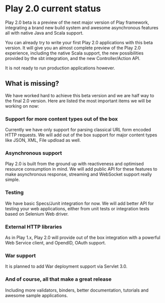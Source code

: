 # Play 2.0 current status

Play 2.0 beta is a preview of the next major version of Play framework, integrating a brand new build system and awesome asynchronous features all with native Java and Scala support.

You can already try to write your first Play 2.0 applications with this beta version. It will give you an almost complete preview of the Play 2.0 experience, including the native Scala support, the new possibilities provided by the sbt integration, and the new Controller/Action API.

It is not ready to run production applications however. 

## What is missing?

We have worked hard to achieve this beta version and we are half way to the final 2.0 version. Here are listed the most important items we will be working on now:

### Support for more content types out of the box

Currently we have only support for parsing classical URL form encoded HTTP requests. We will add out of the box support for major content types like JSON, XML, File updload as well.

### Asynchronous support

Play 2.0 is built from the ground up with reactiveness and optimised resource consumption in mind. We will add public API for these features to make asynchronous response, streaming and WebSocket support really simple.

### Testing

We have basic Specs/Junit integration for now. We will add better API for testing your web applications, either from unit tests or integration tests based on Selenium Web driver.

### External HTTP libraries

As in Play 1.x, Play 2.0 will provide out of the box integration with a powerful Web Service client, and OpendID, OAuth support.

### War support

It is planned to add War deployment support via Servlet 3.0.

### And of course, all that make a great release

Including more validators, binders, better documentation, tutorials and awesome sample applications. 